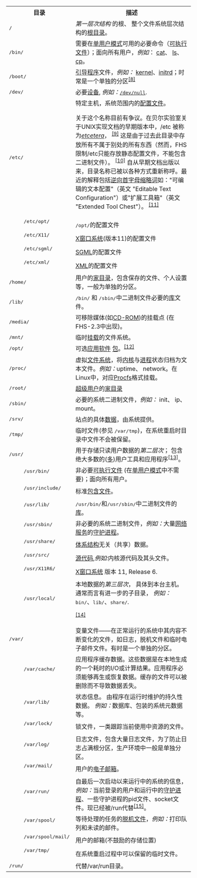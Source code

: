 
<table class="wikitable" style="vertical-align: top; width: 100%" summary="一个层次结构的描述，FHS标准规定。">

<tbody><tr>
<th>目录
</th>
<th>描述
</th></tr>
<tr>
<td><tt>/</tt>
</td>
<td><i>第一层次结构</i> 的根、 整个文件系统层次结构的<a href="/wiki/%E6%A0%B9%E7%9B%AE%E5%BD%95" title="根目录">根目录</a>。
</td></tr>
<tr>
<td><tt>/bin/</tt>
</td>
<td>需要在<a href="/wiki/%E5%96%AE%E7%94%A8%E6%88%B6%E6%A8%A1%E5%BC%8F" title="单用户模式">单用户模式</a>可用的必要命令（<a href="/wiki/%E5%8F%AF%E6%89%A7%E8%A1%8C%E6%96%87%E4%BB%B6" class="mw-redirect" title="可执行文件">可执行文件</a>）；面向所有用户，<i>例如</i>： <a href="/wiki/Cat_(Unix)" title="Cat (Unix)">cat</a>、 <a href="/wiki/Ls" title="Ls">ls</a>、 <a href="/wiki/Cp_(Unix)" title="Cp (Unix)">cp</a>。
</td></tr>
<tr>
<td><tt>/boot/</tt>
</td>
<td><a href="/wiki/%E5%BC%95%E5%AF%BC%E7%A8%8B%E5%BA%8F" class="mw-redirect" title="引导程序">引导程序</a>文件，<i>例如：</i> <a href="/wiki/%E5%86%85%E6%A0%B8" title="内核">kernel</a>、<a href="/wiki/Initrd" title="Initrd">initrd</a>；时常是一个单独的分区<sup id="cite_ref-8" class="reference"><a href="#cite_note-8">[8]</a></sup>
</td></tr>
<tr>
<td><tt>/dev/</tt>
</td>
<td>必要<a href="/wiki/%E8%AE%BE%E5%A4%87%E6%96%87%E4%BB%B6%E7%B3%BB%E7%BB%9F" title="设备文件系统">设备</a>, <i>例如：</i><tt><a href="/wiki//dev/null" title="/dev/null">/dev/null</a></tt>.
</td></tr>
<tr>
<td><tt>/etc/</tt>
</td>
<td>特定主机，系统范围内的<a href="/wiki/%E9%85%8D%E7%BD%AE%E6%96%87%E4%BB%B6" title="配置文件">配置文件</a>。
<p>关于这个名称目前有争议。在贝尔实验室关于UNIX实现文档的早期版本中，/etc 被称为<i><a href="/wiki/%E7%AD%89%E7%AD%89" title="等等">etcetera</a></i>，
<sup id="cite_ref-9" class="reference"><a href="#cite_note-9">[9]</a></sup>
这是由于过去此目录中存放所有不属于别处的所有东西（然而，FHS限制/etc只能存放静态配置文件，不能包含二进制文件）。
<sup id="cite_ref-10" class="reference"><a href="#cite_note-10">[10]</a></sup>
自从早期文档出版以来，目录名称已被以各种方式重新称呼。最近的解释包括<a href="/wiki/%E9%80%86%E5%90%91%E9%A6%96%E5%AD%97%E6%AF%8D%E7%BC%A9%E7%95%A5%E8%AF%8D" title="逆向首字母缩略词">逆向首字母缩略词</a>如："可编辑的文本配置"（英文 "Editable Text Configuration"）或"扩展工具箱"（英文 "Extended Tool Chest"）。
<sup id="cite_ref-11" class="reference"><a href="#cite_note-11">[11]</a></sup>
</p>
</td></tr>
<tr>
<td>
<dl><dd><tt>/etc/opt/</tt></dd></dl>
</td>
<td><tt>/opt/</tt>的配置文件
</td></tr>
<tr>
<td>
<dl><dd><tt>/etc/X11/</tt></dd></dl>
</td>
<td><a href="/wiki/X_Window%E7%B3%BB%E7%BB%9F" class="mw-redirect" title="X窗口系统">X窗口系统</a>(版本11)的配置文件
</td></tr>
<tr>
<td>
<dl><dd><tt>/etc/sgml/</tt></dd></dl>
</td>
<td><a href="/wiki/SGML" title="SGML">SGML</a>的配置文件
</td></tr>
<tr>
<td>
<dl><dd><tt>/etc/xml/</tt></dd></dl>
</td>
<td><a href="/wiki/XML" title="XML">XML</a>的配置文件
</td></tr>
<tr>
<td><tt>/home/</tt>
</td>
<td>用户的<a href="/wiki/%E5%AE%B6%E7%9B%AE%E5%BD%95" title="家目录">家目录</a>，包含保存的文件、个人设置等，一般为单独的分区。
</td></tr>
<tr>
<td><tt>/lib/</tt>
</td>
<td><tt>/bin/</tt> 和 <tt>/sbin/</tt>中二进制文件必要的<a href="/wiki/%E5%87%BD%E5%BC%8F%E5%BA%AB" title="函式库">库</a>文件。
</td></tr>
<tr>
<td><tt>/media/</tt>
</td>
<td>可移除媒体(如<a href="/wiki/CD-ROM" title="CD-ROM">CD-ROM</a>)的挂载点 (在FHS-2.3中出现)。
</td></tr>
<tr>
<td><tt>/mnt/</tt>
</td>
<td>临时<a href="/wiki/%E6%8C%82%E8%BD%BD" title="挂载">挂载</a>的文件系统。
</td></tr>
<tr>
<td><tt>/opt/</tt>
</td>
<td>可选<a href="/wiki/%E5%BA%94%E7%94%A8%E8%BD%AF%E4%BB%B6" class="mw-redirect" title="应用软件">应用软件</a> <a href="/wiki/%E8%BD%AF%E4%BB%B6%E5%8C%85" title="软件包">包</a>。<sup id="cite_ref-12" class="reference"><a href="#cite_note-12">[12]</a></sup>
</td></tr>
<tr>
<td><tt>/proc/</tt>
</td>
<td>虚拟<a href="/wiki/%E6%96%87%E4%BB%B6%E7%B3%BB%E7%BB%9F" title="文件系统">文件系统</a>，将<a href="/wiki/%E5%86%85%E6%A0%B8" title="内核">内核</a>与<a href="/wiki/%E8%BF%9B%E7%A8%8B" class="mw-redirect" title="进程">进程</a>状态归档为文本文件。<i>例如：</i>uptime、 network。在Linux中，对应<a href="/wiki/Procfs" title="Procfs">Procfs</a>格式挂载。
</td></tr>
<tr>
<td><tt>/root/</tt>
</td>
<td><a href="/wiki/%E8%B6%85%E7%BA%A7%E7%94%A8%E6%88%B7" title="超级用户">超级用户</a>的<a href="/wiki/%E5%AE%B6%E7%9B%AE%E5%BD%95" title="家目录">家目录</a>
</td></tr>
<tr>
<td><tt>/sbin/</tt>
</td>
<td>必要的系统二进制文件，<i>例如：</i> init、 ip、 mount。
</td></tr>
<tr>
<td><tt>/srv/</tt>
</td>
<td>站点的具体<a href="/wiki/%E6%95%B0%E6%8D%AE" title="数据">数据</a>，由系统提供。
</td></tr>
<tr>
<td><tt>/tmp/</tt>
</td>
<td>临时文件(参见 <tt>/var/tmp</tt>)，在系统重启时目录中文件不会被保留。
</td></tr>
<tr>
<td><tt>/usr/</tt>
</td>
<td>用于存储只读用户数据的<i>第二层次</i>； 包含绝大多数的(<a href="/wiki/%E5%A4%9A%E7%94%A8%E6%88%B7" title="多用户">多</a>)用户工具和应用程序<sup id="cite_ref-13" class="reference"><a href="#cite_note-13">[13]</a></sup>。
</td></tr>
<tr>
<td>
<dl><dd><tt>/usr/bin/</tt></dd></dl>
</td>
<td>非必要<a href="/wiki/%E5%8F%AF%E6%89%A7%E8%A1%8C%E6%96%87%E4%BB%B6" class="mw-redirect" title="可执行文件">可执行文件</a> (在<a href="/wiki/%E5%96%AE%E7%94%A8%E6%88%B6%E6%A8%A1%E5%BC%8F" title="单用户模式">单用户模式</a>中不需要)；面向所有用户。
</td></tr>
<tr>
<td>
<dl><dd><tt>/usr/include/</tt></dd></dl>
</td>
<td>标准<a href="/wiki/%E5%A4%B4%E6%96%87%E4%BB%B6" title="头文件">包含文件</a>。
</td></tr>
<tr>
<td>
<dl><dd><tt>/usr/lib/</tt></dd></dl>
</td>
<td><tt>/usr/bin/</tt>和<tt>/usr/sbin/</tt>中二进制文件的<a href="/wiki/%E5%BA%93" class="mw-redirect" title="库">库</a>。
</td></tr>
<tr>
<td>
<dl><dd><tt>/usr/sbin/</tt></dd></dl>
</td>
<td>非必要的系统二进制文件，<i>例如：</i>大量<a href="/wiki/%E7%BD%91%E7%BB%9C%E6%9C%8D%E5%8A%A1" class="mw-redirect" title="网络服务">网络服务</a>的<a href="/wiki/%E5%AE%88%E6%8A%A4%E8%BF%9B%E7%A8%8B" title="守护进程">守护进程</a>。
</td></tr>
<tr>
<td>
<dl><dd><tt>/usr/share/</tt></dd></dl>
</td>
<td><a href="/wiki/%E4%BD%93%E7%B3%BB%E7%BB%93%E6%9E%84" class="mw-redirect" title="体系结构">体系结构</a>无关（共享）数据。
</td></tr>
<tr>
<td>
<dl><dd><tt>/usr/src/</tt></dd></dl>
</td>
<td><a href="/wiki/%E6%BA%90%E4%BB%A3%E7%A0%81" title="源代码">源代码</a>,<i>例如:</i>内核源代码及其头文件。
</td></tr>
<tr>
<td>
<dl><dd><tt>/usr/X11R6/</tt></dd></dl>
</td>
<td><a href="/wiki/X_Window%E7%B3%BB%E7%BB%9F" class="mw-redirect" title="X窗口系统">X窗口系统</a> 版本 11, Release 6.
</td></tr>
<tr>
<td>
<dl><dd><tt>/usr/local/</tt></dd></dl>
</td>
<td>本地数据的<i>第三层次</i>， 具体到本台主机。通常而言有进一步的子目录， <i>例如：</i><tt>bin/</tt>、<tt>lib/</tt>、<tt>share/</tt>.
<p><sup id="cite_ref-14" class="reference"><a href="#cite_note-14">[14]</a></sup>
</p>
</td></tr>
<tr>
<td><tt>/var/</tt>
</td>
<td>变量文件——在正常运行的系统中其内容不断变化的文件，如日志，脱机文件和临时电子邮件文件。有时是一个单独的分区。
</td></tr>
<tr>
<td>
<dl><dd><tt>/var/cache/</tt></dd></dl>
</td>
<td>应用程序缓存数据。这些数据是在本地生成的一个耗时的I/O或计算结果。应用程序必须能够再生或恢复数据。缓存的文件可以被删除而不导致数据丢失。
</td></tr>
<tr>
<td>
<dl><dd><tt>/var/lib/</tt></dd></dl>
</td>
<td>状态信息。 由程序在运行时维护的持久性数据。 <i>例如：</i>数据库、包装的系统元数据等。
</td></tr>
<tr>
<td>
<dl><dd><tt>/var/lock/</tt></dd></dl>
</td>
<td>锁文件，一类跟踪当前使用中资源的文件。
</td></tr>
<tr>
<td>
<dl><dd><tt>/var/log/</tt></dd></dl>
</td>
<td>日志文件，包含大量日志文件，为了防止日志占满根分区，生产环境中一般是单独分区。
</td></tr>
<tr>
<td>
<dl><dd><tt>/var/mail/</tt></dd></dl>
</td>
<td>用户的<a href="/wiki/%E7%94%B5%E5%AD%90%E9%82%AE%E7%AE%B1" class="mw-redirect" title="电子邮箱">电子邮箱</a>。
</td></tr>
<tr>
<td>
<dl><dd><tt>/var/run/</tt></dd></dl>
</td>
<td>自最后一次启动以来运行中的系统的信息，<i>例如：</i>当前登录的用户和运行中的<a href="/wiki/%E5%AE%88%E6%8A%A4%E8%BF%9B%E7%A8%8B" title="守护进程">守护进程</a>、一些守护进程的pid文件、socket文件。现已经被/run代替<sup id="cite_ref-15" class="reference"><a href="#cite_note-15">[15]</a></sup>。
</td></tr>
<tr>
<td>
<dl><dd><tt>/var/spool/</tt></dd></dl>
</td>
<td>等待处理的任务的<a href="/w/index.php?title=%E8%84%B1%E6%9C%BA%E6%96%87%E4%BB%B6&amp;action=edit&amp;redlink=1" class="new" title="脱机文件（页面不存在）">脱机文件</a>，<i>例如：</i>打印队列和未读的邮件。
</td></tr>
<tr>
<td>
<dl><dd><tt>/var/spool/mail/</tt></dd></dl>
</td>
<td>用户的邮箱(不鼓励的存储位置)
</td></tr>
<tr>
<td>
<dl><dd><tt>/var/tmp/</tt></dd></dl>
</td>
<td>在系统重启过程中可以保留的临时文件。
</td></tr>
<tr>
<td><tt>/run/</tt>
</td>
<td>代替/var/run目录。
</td></tr>
</tbody></table>